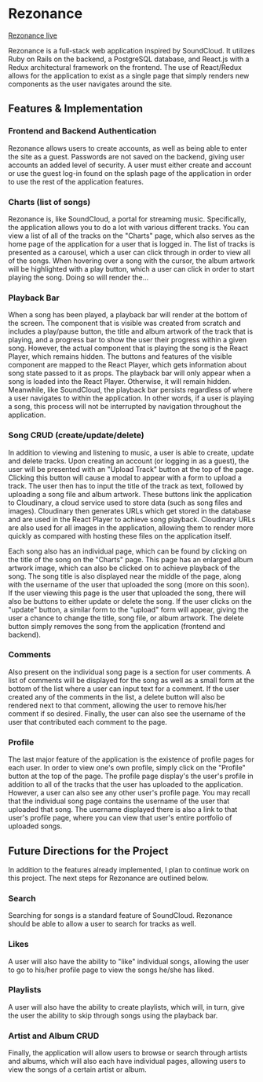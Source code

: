 # Rezonance

[Rezonance live][heroku]

[heroku]: http://www.rezonance.stream

Rezonance is a full-stack web application inspired by SoundCloud.  It utilizes Ruby on Rails on the backend, a PostgreSQL database, and React.js with a Redux architectural framework on the frontend. The use of React/Redux allows for the application to exist as a single page that simply renders new components as the user navigates around the site.  

## Features & Implementation

### Frontend and Backend Authentication

Rezonance allows users to create accounts, as well as being able to enter the site as a guest. Passwords are not saved on the backend, giving user accounts an added level of security. A user must either create and account or use the guest log-in found on the splash page of the application in order to use the rest of the application features.

### Charts (list of songs)

Rezonance is, like SoundCloud, a portal for streaming music. Specifically, the application allows you to do a lot with various different tracks. You can view a list of all of the tracks on the "Charts" page, which also serves as the home page of the application for a user that is logged in. The list of tracks is presented as a carousel, which a user can click through in order to view all of the songs. When hovering over a song with the cursor, the album artwork will be highlighted with a play button, which a user can click in order to start playing the song. Doing so will render the...

### Playback Bar

When a song has been played, a playback bar will render at the bottom of the screen. The component that is visible was created from scratch and includes a play/pause button, the title and album artwork of the track that is playing, and a progress bar to show the user their progress within a given song. However, the actual component that is playing the song is the React Player, which remains hidden. The buttons and features of the visible component are mapped to the React Player, which gets information about song state passed to it as props. The playback bar will only appear when a song is loaded into the React Player. Otherwise, it will remain hidden. Meanwhile, like SoundCloud, the playback bar persists regardless of where a user navigates to within the application. In other words, if a user is playing a song, this process will not be interrupted by navigation throughout the application.

### Song CRUD (create/update/delete)

In addition to viewing and listening to music, a user is able to create, update and delete tracks. Upon creating an account (or logging in as a guest), the user will be presented with an "Upload Track" button at the top of the page. Clicking this button will cause a modal to appear with a form to upload a track. The user then has to input the title of the track as text, followed by uploading a song file and album artwork. These buttons link the application to Cloudinary, a cloud service used to store data (such as song files and images). Cloudinary then generates URLs which get stored in the database and are used in the React Player to achieve song playback. Cloudinary URLs are also used for all images in the application, allowing them to render more quickly as compared with hosting these files on the application itself.

Each song also has an individual page, which can be found by clicking on the title of the song on the "Charts" page. This page has an enlarged album artwork image, which can also be clicked on to achieve playback of the song. The song title is also displayed near the middle of the page, along with the username of the user that uploaded the song (more on this soon). If the user viewing this page is the user that uploaded the song, there will also be buttons to either update or delete the song. If the user clicks on the "update" button, a similar form to the "upload" form will appear, giving the user a chance to change the title, song file, or album artwork. The delete button simply removes the song from the application (frontend and backend).

### Comments

Also present on the individual song page is a section for user comments. A list of comments will be displayed for the song as well as a small form at the bottom of the list where a user can input text for a comment. If the user created any of the comments in the list, a delete button will also be rendered next to that comment, allowing the user to remove his/her comment if so desired. Finally, the user can also see the username of the user that contributed each comment to the page.

### Profile

The last major feature of the application is the existence of profile pages for each user. In order to view one's own profile, simply click on the "Profile" button at the top of the page. The profile page display's the user's profile in addition to all of the tracks that the user has uploaded to the application. However, a user can also see any other user's profile page. You may recall that the individual song page contains the username of the user that uploaded that song. The username displayed there is also a link to that user's profile page, where you can view that user's entire portfolio of uploaded songs.

## Future Directions for the Project

In addition to the features already implemented, I plan to continue work on this project. The next steps for Rezonance are outlined below.

### Search

Searching for songs is a standard feature of SoundCloud. Rezonance should be able to allow a user to search for tracks as well.

### Likes

A user will also have the ability to "like" individual songs, allowing the user to go to his/her profile page to view the songs he/she has liked.

### Playlists

A user will also have the ability to create playlists, which will, in turn, give the user the ability to skip through songs using the playback bar.

### Artist and Album CRUD

Finally, the application will allow users to browse or search through artists and albums, which will also each have individual pages, allowing users to view the songs of a certain artist or album. 

